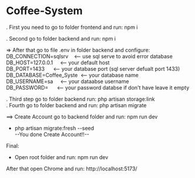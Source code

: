 # Coffee-System

. First you need to go to folder frontend and run: npm i  

. Second go to folder backend and run: npm i  

=> After that go to file .env in folder backend and configure:  
DB_CONNECTION=sqlsrv &nbsp;&nbsp;&nbsp;<-- use sql serve to avoid error database  
DB_HOST=127.0.0.1 &nbsp;&nbsp;&nbsp;&nbsp;<-- your default host  
DB_PORT=1433 &nbsp;&nbsp;&nbsp;&nbsp;&nbsp;<-- your database port (sql server defualt port 1433)  
DB_DATABASE=Coffee_Syste &nbsp;<-- your database name  
DB_USERNAME=sa &nbsp;&nbsp;&nbsp;&nbsp;<-- your dataabse username  
DB_PASSWORD= &nbsp;&nbsp;&nbsp;&nbsp;&nbsp;<-- your password databse if don't have leave it empty  

. Third step go to folder backend run: php artisan storage:link  
. Fourth go to folder backend and run: php artisan migrate  

==> Create Account go to backend folder and run: npm run dev    

- php artisan migrate:fresh --seed  
  --You done Create Account!!--  

Final:  

- Open root folder and run: npm run dev  

After that open Chrome and run: http://localhost:5173/  
